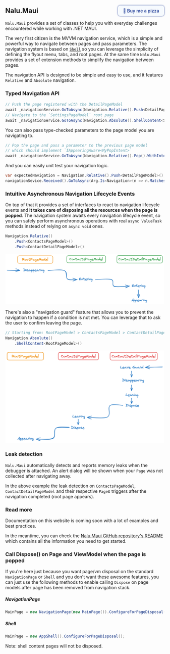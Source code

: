 <h2 id="nalumaui"><a style="text-decoration:none;padding:8px 16px;color: #2C479D;border-radius:8px;box-shadow: 0 0 4px #2C479D;font-weight: 600;background: #f6fafe;float: right;font-size: 14px;margin-top: -4px;" target="_blank" href="https://buymeacoffee.com/albyrock87">🍕&nbsp;<span class="bmc-btn-text">Buy me a pizza</span></a>Nalu.Maui<span></span></h2>

`Nalu.Maui` provides a set of classes to help you with everyday challenges encountered while working with .NET MAUI.

The very first citizen is the MVVM navigation service, which is a simple and powerful way to navigate between pages and pass parameters.
The navigation system is based on [`Shell`](https://learn.microsoft.com/dotnet/maui/fundamentals/shell/?view=net-maui-8.0) so you can leverage the simplicity of defining the flyout menu, tabs, and root pages.
At the same time `Nalu.Maui` provides a set of extension methods to simplify the navigation between pages.

The navigation API is designed to be simple and easy to use, and it features `Relative` and `Absolute` navigation.

### Typed Navigation API

```csharp
// Push the page registered with the DetailPageModel
await _navigationService.GoToAsync(Navigation.Relative().Push<DetailPageModel>());
// Navigate to the `SettingsPageModel` root page
await _navigationService.GoToAsync(Navigation.Absolute().ShellContent<SettingsPageModel>());
```

You can also pass type-checked parameters to the page model you are navigating to.

```csharp
// Pop the page and pass a parameter to the previous page model
// which should implement `IAppearingAware<MyPopIntent>`
await _navigationService.GoToAsync(Navigation.Relative().Pop().WithIntent(new MyPopIntent()));
```

And you can easily unit test your navigation logic.

```csharp
var expectedNavigation = Navigation.Relative().Push<DetailPageModel>();
navigationSevice.Received().GoToAsync(Arg.Is<Navigation>(n => n.Matches(expectedNavigation)));
```

### Intuitive Asynchronous Navigation Lifecycle Events

On top of that it provides a set of interfaces to react to navigation lifecycle events and **it takes care of disposing all the resources when the page is popped**.
The navigation system awaits every navigation lifecycle event, so you can safely perform asynchronous operations with real `async ValueTask` methods instead of relying on `async void` ones.

```csharp
Navigation.Relative()
    .Push<ContactsPageModel>()
    .Push<ContactDetailPageModel>()
```

![Push twice in a row](assets/images/push-push.png)

There's also a "navigation guard" feature that allows you to prevent the navigation to happen if a condition is not met.
You can leverage that to ask the user to confirm leaving the page.

```csharp
// Starting from: RootPageModel > ContactsPageModel > ContactDetailPageModel
Navigation.Absolute()
    .ShellContent<RootPageModel>()
```

![Absolute navigation to root page](assets/images/pop-pop-with-guard.png)

### Leak detection

`Nalu.Maui` automatically detects and reports memory leaks when the debugger is attached.
An alert dialog will be shown when your `Page` was not collected after navigating away.

In the above example the leak detection on `ContactsPageModel`, `ContactDetailPageModel` and their respective `Page`s triggers after the navigation completed (root page appears).

### Read more

Documentation on this website is coming soon with a lot of examples and best practices.

In the meantime, you can check the [Nalu.Maui GitHub repository's README](https://github.com/nalu-development/nalu) which contains all the information you need to get started.

### Call Dispose() on Page and ViewModel when the page is popped

If you're here just because you want page/vm disposal on the standard `NavigationPage` or `Shell` and you don't want these awesome features, you can just use the following methods to enable calling `Dispose` on page models after page has been removed from navigation stack.

##### NavigationPage
```csharp
MainPage = new NavigationPage(new MainPage()).ConfigureForPageDisposal();
```

##### Shell

```csharp
MainPage = new AppShell().ConfigureForPageDisposal();
```

Note: shell content pages will not be disposed.
